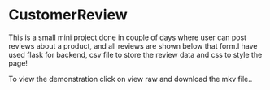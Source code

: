 # CustomerReview
This is a small mini project done in couple of days where user can post reviews about a product, and all reviews are shown below that form.I have used flask 
for backend, csv file to store the review data and css to style the page!

To view the demonstration click on view raw and download the mkv file..
